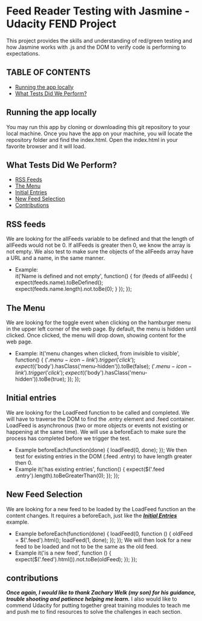 # Feed Reader Testing with Jasmine - Udacity FEND Project
This project provides the skills and understanding of red/green testing and how Jasmine works with .js and the DOM to verify code is performing to expectations.

## TABLE OF CONTENTS
* [Running the app locally](#running-the-app-locally)
* [What Tests Did We Perform?](#what-tests-did-we-perform?)

## Running the app locally
You may run this app by cloning or downloading this git repository to your local machine. Once you have the app on your machine, you will locate the repository folder and find the index.html. Open the index.html in your favorite browser and it will load.

## What Tests Did We Perform?
* [RSS Feeds](#rss-feeds)
* [The Menu](#the-menu)
* [Initial Entries](#initial-entries)
* [New Feed Selection](#new-feed-selection)
* [Contributions](#contributions)

## RSS feeds
We are looking for the allFeeds variable to be defined and that the length of allFeeds would not be 0. If allFeeds is greater then 0, we know the array is not empty. We also test to make sure the objects of the allFeeds array have a URL and a name, in the same manner.
* Example:  
it('Name is defined and not empty', function() {
   for (feeds of allFeeds) {
     expect(feeds.name).toBeDefined();
     expect(feeds.name.length).not.toBe(0);
   }
 });
});

## The Menu
We are looking for the toggle event when clicking on the hamburger menu in the upper left corner of the web page. By default, the menu is hidden until clicked. Once clicked, the menu will drop down, showing content for the web page.
* Example:
it('menu changes when clicked, from invisible to visible', function() {
  $('.menu-icon-link').trigger('click');
  expect($('body').hasClass('menu-hidden')).toBe(false);
  $('.menu-icon-link').trigger('click');
  expect($('body').hasClass('menu-hidden')).toBe(true);
});
});

## Initial entries
We are looking for the LoadFeed function to be called and completed. We will have to traverse the DOM to find the .entry element and .feed container. LoadFeed is asynchronous (two or more objects or events not existing or happening at the same time). We will use a beforeEach to make sure the process has completed before we trigger the test.
* Example
beforeEach(function(done) {
  loadFeed(0, done);
});
We then test for existing entries in the DOM (.feed .entry) to have length greater then 0.
* Example
it('has existing entries', function() {
  expect($('.feed .entry').length).toBeGreaterThan(0);
  });
});

## New Feed Selection
We are looking for a new feed to be loaded by the LoadFeed function an the content changes. It requires a beforeEach, just like the ***[Initial Entries](#initial-entries)*** example.
* Example
beforeEach(function(done) {
  loadFeed(0, function () {
    oldFeed = $('.feed').html();
    loadFeed(1, done);
  });
});
We will then look for a new feed to be loaded and not to be the same as the old feed.
* Example
it('is a new feed', function () {
  expect($('.feed').html()).not.toBe(oldFeed);
});
});

## contributions
***Once again, I would like to thank Zachary Welk (my son) for his guidance, trouble shooting and patience helping me learn.***
I also would like to commend Udacity for putting together great training modules to teach me and push me to find resources to solve the challenges in each section.

